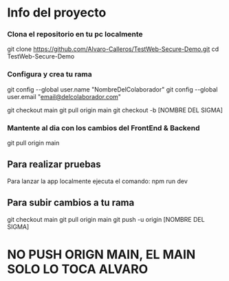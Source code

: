 # Info del proyecto

### Clona el repositorio en tu pc localmente
git clone https://github.com/Alvaro-Calleros/TestWeb-Secure-Demo.git
cd TestWeb-Secure-Demo

### Configura y crea tu rama
git config --global user.name "NombreDelColaborador"
git config --global user.email "email@delcolaborador.com"

git checkout main 
git pull origin main 
git checkout -b [NOMBRE DEL SIGMA]

### Mantente al dia con los cambios del FrontEnd & Backend
git pull origin main

## Para realizar pruebas
Para lanzar la app localmente ejecuta el comando:
npm run dev

## Para subir cambios a tu rama
git checkout main 
git pull origin main 
git push -u origin [NOMBRE DEL SIGMA]
# NO PUSH ORIGN MAIN, EL MAIN SOLO LO TOCA ALVARO 

